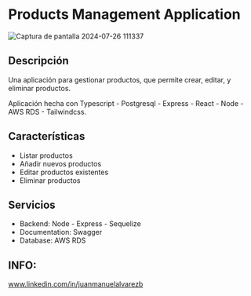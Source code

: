 # Products Management Application

![Captura de pantalla 2024-07-26 111337](https://github.com/user-attachments/assets/811979bb-3ef7-4dd7-8ad3-f462c7cee144)

## Descripción

Una aplicación para gestionar productos, que permite crear, editar, y eliminar productos.

Aplicación hecha con Typescript - Postgresql - Express - React - Node - AWS RDS - Tailwindcss.

## Características

- Listar productos
- Añadir nuevos productos
- Editar productos existentes
- Eliminar productos

## Servicios

- Backend: Node - Express - Sequelize
- Documentation: Swagger
- Database: AWS RDS

## INFO:

<a href="https://www.linkedin.com/in/juanmanuelalvarezb" target="_blank">www.linkedin.com/in/juanmanuelalvarezb</a>
